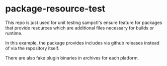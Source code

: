 # package-resource-test

This repo is just used for unit testing sampctl's ensure feature for packages
that provide resources which are additional files necessary for builds or
runtime.

In this example, the package provides includes via github releases instead of
via the repository itself.

There are also fake plugin binaries in archives for each platform.

